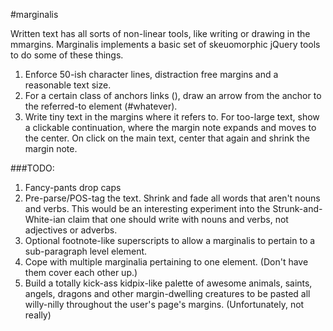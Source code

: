 #marginalis


Written text has all sorts of non-linear tools, like writing or drawing in the mmargins. Marginalis implements a basic set of skeuomorphic jQuery tools to do some of these things.

1. Enforce 50-ish character lines, distraction free margins and a reasonable text size.
2. For a certain class of anchors links (<a name="whatever">), draw an arrow from the anchor to the referred-to element (#whatever).
3. Write tiny text in the margins where it refers to. For too-large text, show a clickable continuation, where the margin note expands and moves to the center. On click on the main text, center that again and shrink the margin note.


###TODO:
1. Fancy-pants drop caps
2. Pre-parse/POS-tag the text. Shrink and fade all words that aren't nouns and verbs. This would be an interesting experiment into the Strunk-and-White-ian claim that one should write with nouns and verbs, not adjectives or adverbs.
3. Optional footnote-like superscripts to allow a marginalis to pertain to a sub-paragraph level element.
4. Cope with multiple marginalia pertaining to one element. (Don't have them cover each other up.)
5. Build a totally kick-ass kidpix-like palette of awesome animals, saints, angels, dragons and other margin-dwelling creatures to be pasted all willy-nilly throughout the user's page's margins. (Unfortunately, not really)
